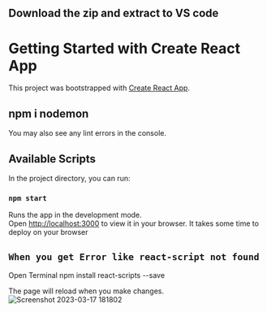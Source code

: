 
## Download the zip and extract to VS code
# Getting Started with Create React App

This project was bootstrapped with [Create React App](https://github.com/facebook/create-react-app).

## npm i nodemon

You may also see any lint errors in the console.

## Available Scripts

In the project directory, you can run:

### `npm start`

Runs the app in the development mode.\
Open [http://localhost:3000](http://localhost:3000) to view it in your browser.
It takes some time to deploy on your browser

## `When you get Error like react-script not found`
       
Open Terminal npm install react-scripts --save


The page will reload when you make changes.![Screenshot 2023-03-17 181802](https://user-images.githubusercontent.com/109327528/225912100-162af41d-bb52-43d2-af67-4efbd6400937.png)
